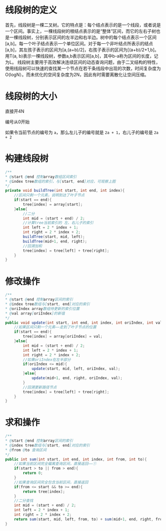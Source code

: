 # 线段树的定义

首先，线段树是一棵二叉树。它的特点是：每个结点表示的是一个线段，或者说是一个区间。事实上，一棵线段树的根结点表示的是“整体”区间，而它的左右子树也是一棵线段树，分别表示区间的左半边和右半边。树中的每个结点表示一个区间[a,b]。每一个叶子结点表示一个单位区间。对于每一个非叶结点所表示的结点[a,b]，其左孩子表示的区间为[a,(a+b)/2]，右孩子表示的区间为[(a+b)/2+1,b]。 用T(a, b)表示一棵线段树，参数a,b表示区间[a,b]，其中b-a称为区间的长度，记为L。
线段树主要用于高效解决连续区间的动态查询问题，由于二叉结构的特性，使用线段树可以快速的查找某一个节点在若干条线段中出现的次数，时间复杂度为O(logN）。而未优化的空间复杂度为2N，因此有时需要离散化让空间压缩。

# 线段树的大小

直接开4N

编号从0开始

如果令当前节点的编号为 `a`，那么左儿子的编号就是 `2a + 1`，右儿子的编号是 `2a + 2`

# 构建线段树

~~~java
/**
* @start @end 控制array数组区间索引
* @index tree数组的索引，与[start, end]对应，可观察上图
*/
private void buildTree(int start, int end, int index){
	//区间只剩一个元素，说明到达了叶子节点
    if(start == end){
        tree[index] = array[start];
    }else{
    	//二分
        int mid = (start + end) / 2;
        //计算tree当前索引的 左、右儿子的索引
        int left = 2 * index + 1;
        int right = 2 * index + 2;
        buildTree(start, mid, left);
        buildTree(mid+1, end, right);
        //回溯加和
        tree[index] = tree[left] + tree[right];
    }
}
~~~

# 修改操作

~~~java
/**
* @start @end 控制array区间的索引
* @index tree数组与[start, end]对应的索引
* @oriIndex array数组待更新的索引位置
* @val array[oriIndex]的新值
*/
public void update(int start, int end, int index, int oriIndex, int val){
	//如果区间只剩一个元素——走到了叶子节点的位置
    if(start == end){
        tree[index] = array[oriIndex] = val;
    }else{
        int mid = (start + end) / 2;
        int left = 2 * index + 1;
        int right = 2 * index + 2;
        //如果oriIndex在左半部分
        if(oriIndex <= mid){
            update(start, mid, left, oriIndex, val);
        }else{
            update(mid+1, end, right, oriIndex, val);
        }
        //回溯更新路径节点
        tree[index] = tree[left] + tree[right];
    }
}
~~~

# 求和操作

~~~java
/**
* @start @end 控制array区间的索引
* @index tree数组与[start, end]对应的索引
* @from @to 查询区间
*/
public int sum(int start, int end, int index, int from, int to){
	//如果当前区间完全偏离查询区间，直接返回——①
    if(start > to || from > end){
        return 0;
    }
    //如果查询区间完全包含当前区间，直接返回
    if(from <= start && to >= end){
        return tree[index];
    }
    //二分查找
    int mid = (start + end) / 2;
    int left = 2 * index + 1;
    int right = 2 * index + 2;
    return sum(start, mid, left, from, to) + sum(mid+1, end, right, from, to);
}
~~~

